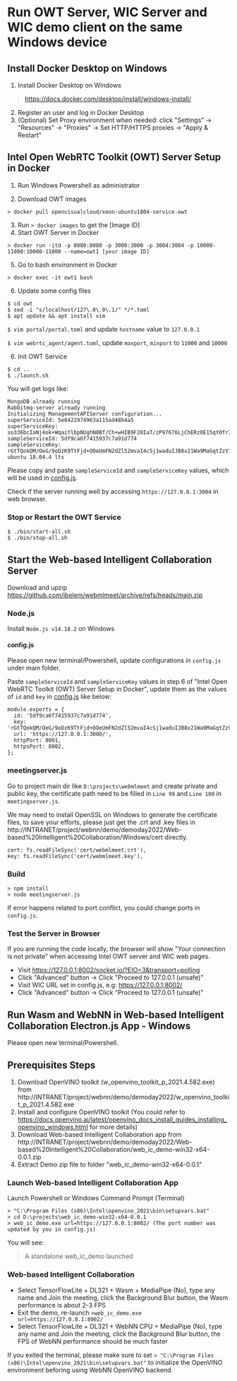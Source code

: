 # Run OWT Server, WIC Server and WIC demo client on the same Windows device

## Install Docker Desktop on Windows

1. Install Docker Desktop on Windows
> https://docs.docker.com/desktop/install/windows-install/

2. Register an user and log in Docker Desktop
3. (Optional) Set Proxy environment when needed: click "Settings" -> "Resources" -> "Proxies" -> Set HTTP/HTTPS proxies -> "Apply & Restart"

## Intel Open WebRTC Toolkit (OWT) Server Setup in Docker

1. Run Windows Powershell as administrator

2. Download OWT images

`> docker pull openvisualcloud/xeon-ubuntu1804-service-owt`

3. Run `> docker images` to get the [Image ID]
4. Start OWT Server in Docker 
   
`> docker run -itd -p 8080:8080 -p 3000:3000 -p 3004:3004 -p 10000-11000:10000-11000 --name=owt1 [your image ID]`

5. Go to bash environment in Docker

`> docker exec -it owt1 bash`

6. Update some config files

```
$ cd owt
$ sed -i "s/localhost/127\.0\.0\.1/" */*.toml
$ apt update && apt install vim
```

`$ vim portal/portal.toml` and update `hostname` value to `127.0.0.1`

`$ vim webrtc_agent/agent.toml`, update `maxport`, `minport` to `11000` and `10000`

6. Init OWT Service 

```
$ cd ..
$ ./launch.sh
```

You will get logs like:

```
MongoDB already running
Rabbitmq-server already running
Initializing ManagementAPIServer configuration...
superServiceId: 5e8422974963a115ad48b4a5
superServiceKey: so336bcIaNj4ok+WqaiYlbpNUghN8Bf/Ch+wHIB9F28IaT/zP97676LjChERzOE15qYOfrICVkffVDRbE/XqIYfdMTJKZOPuy5dWlHeIG3wGefbWoFntMecd8XrFSU9rZWUb/x6g+lnlctfYKgOK8V1QKuPS1Uk/6mzmkGwAet8=
sampleServiceId: 5df9ca6f7415937c7a91d774
sampleServiceKey: rGtTQokQM/OeG/9oDzK9TtFjd+OOeUmFN2dZl52mvaI4cSj1waduIJB8x21Wa9MaGqtZzV1KTWBvr7heBIgSjQjQyeBWI0RFzCTSyhFtd9jmZ994xE50Gkmb2zxkQYALef8oj8do3gT/cWfOfgq1zPooCkRtbMK1xm44Avduyj4=
ubuntu 18.04.4 lts
```
Please copy and paste `sampleServiceId` and `sampleServiceKey` values, which will be used in [config.js](../config.js).

Check if the server running well by accessing `https://127.0.0.1:3004` in web browser.


### Stop or Restart the OWT Service
   
```
$ ./bin/start-all.sh
$ ./bin/stop-all.sh
```

## Start the Web-based Intelligent Collaboration Server

Download and upzip https://github.com/ibelem/webmlmeet/archive/refs/heads/main.zip

### Node.js

Install `Node.js v14.18.2` on Windows

#### config.js

Please open new terminal/Powershell, update configurations in `config.js` under main folder.

Paste `sampleServiceId` and `sampleServiceKey` values in step 6 of "Intel Open WebRTC Toolkit (OWT) Server Setup in Docker", update them as the values of `id` and `key` in [config.js](../config.js) like below:

```
module.exports = {
  id: '5df9ca6f7415937c7a91d774',
  key: 'rGtTQokQM/OeG/9oDzK9TtFjd+OOeUmFN2dZl52mvaI4cSj1waduIJB8x21Wa9MaGqtZzV1KTWBvr7heBIgSjQjQyeBWI0RFzCTSyhFtd9jmZ994xE50Gkmb2zxkQYALef8oj8do3gT/cWfOfgq1zPooCkRtbMK1xm44Avduyj4=',
  url: 'https://127.0.0.1:3000/',
  httpPort: 8001,
  httpsPort: 8002,
};
```

### meetingserver.js

Go to project main dir like `D:\projects\webmlmeet` and create private and public key, the certificate path need to be filled in `Line 99` and `Line 100` in `meetingserver.js`.

We may need to install OpenSSL on Windows to generate the certificate files, to save your efforts, please just get the .crt and .key files in http://INTRANET/project/webnn/demo/demoday2022/Web-based%20Intelligent%20Collaboration/Windows/cert directly.


```
cert: fs.readFileSync('cert/webmlmeet.crt'),
key: fs.readFileSync('cert/webmlmeet.key'),
```

### Build

```
> npm install
> node meetingserver.js 
```

If error happens related to port conflict, you could change ports in `config.js`.


### Test the Server in Browser

If you are running the code locally, the browser will show "Your connection is not private" when accessing Intel OWT server and WIC web pages.

- Visit https://127.0.0.1:8002/socket.io/?EIO=3&transport=polling
- Click "Advanced" button -> Click "Proceed to 127.0.0.1 (unsafe)"
- Visit WIC URL set in config.js, e.g: https://127.0.0.1:8002/
- Click "Advanced" button -> Click "Proceed to 127.0.0.1 (unsafe)"

## Run Wasm and WebNN in Web-based Intelligent Collaboration Electron.js App - Windows

Please open new terminal/Powershell.

## Prerequisites Steps

1. Download OpenVINO toolkit (w_openvino_toolkit_p_2021.4.582.exe) from http://INTRANET/project/webnn/demo/demoday2022/w_openvino_toolkit_p_2021.4.582.exe
2. Install and configure OpenVINO toolkit (You could refer to https://docs.openvino.ai/latest/openvino_docs_install_guides_installing_openvino_windows.html for more details)
3. Download Web-based Intelligent Collaboration app from http://INTRANET/project/webnn/demo/demoday2022/Web-based%20Intelligent%20Collaboration/web_ic_demo-win32-x64-0.0.1.zip
3. Extract Demo zip file to folder "web_ic_demo-win32-x64-0.0.1"

### Launch Web-based Intelligent Collaboration App

Launch Powershell or Windows Command Prompt (Terminal)

```
> "C:\Program Files (x86)\Intel\openvino_2021\bin\setupvars.bat"
> cd D:\projects\web_ic_demo-win32-x64-0.0.1 
> web_ic_demo.exe url=https://127.0.0.1:8002/ (The port number was updated by you in config.js)
```

You will see:

> A standalone web_ic_demo launched

### Web-based Intelligent Collaboration

- Select TensorFlowLite + DL321 + Wasm + MediaPipe (No), type any name and Join the meeting, click the Background Blur button, the Wasm performance is about 2-3 FPS
- Exit the demo, re-launch `>web_ic_demo.exe url=https://127.0.0.1:8002/`
- Select TensorFlowLite + DL321 + WebNN CPU + MediaPipe (No), type any name and Join the meeting, click the Background Blur button, the FPS of WebNN performance should be much faster

If you exited the terminal, please make sure to set `> "C:\Program Files (x86)\Intel\openvino_2021\bin\setupvars.bat"` to initialize the OpenVINO environment beforing using WebNN OpenVINO backend.